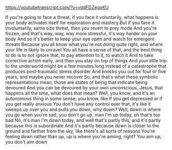 https://youtubetranscript.com/?v=vddFDZegxKU

 If you're going to face a threat, if you face it voluntarily, what happens is your body activates itself for exploration and mastery But if you face it involuntarily, same size threat, then you revert to prey mode And you're frozen, and that's way, way, way more stressful, it's way harder on your body And so it's better to keep your eye open and watch for emergent threats Because you all know what you're not doing quite right, and where your life is likely to unravel You all have a sense of that, and the best thing to do is to not ignore that, to pay attention to it, to watch it And to take corrective action early, and then you stay on top of things And your little trip to the underworld might be a few minutes long instead of a catastrophe that produces post-traumatic stress disorder And knocks you out for four or five years, and maybe you never recover So, and that's what these symbolic representations mean, those are states of being that indicate being devoured And you can be devoured by your own unconscious, Jesus, that happens all the time, what does that mean? Well, you know, and it's an autonomous thing in some sense, you know, like if you get depressed or if you get really anxious You don't have any control over that, it's like it sweeps up over you and pulls you down, why down? Well, down is where you go when you're sad, you don't go up, man I'm up today, oh that's too bad No, it's man I'm down today, and well that's partly this, and it's partly because this is subordinate And it's partly because down is closer to the ground and farther from the sky, like there's all sorts of reasons You're feeling down rather than up, up is where you're aiming, right? You aim up, you don't aim down